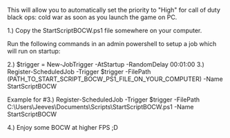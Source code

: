This will allow you to automatically set the priority to "High" for call of duty black ops: cold war as soon as you launch the game on PC.

1.) Copy the StartScriptBOCW.ps1 file somewhere on your computer.

Run the following commands in an admin powershell to setup a job which will run on startup:

2.) $trigger = New-JobTrigger -AtStartup -RandomDelay 00:01:00
3.) Register-ScheduledJob -Trigger $trigger -FilePath (PATH_TO_START_SCRIPT_BOCW_PS1_FILE_ON_YOUR_COMPUTER) -Name StartScriptBOCW

Example for #3.) Register-ScheduledJob -Trigger $trigger -FilePath C:\Users\Jeeves\Documents\Scripts\StartScriptBOCW.ps1 -Name StartScriptBOCW

4.) Enjoy some BOCW at higher FPS ;D
